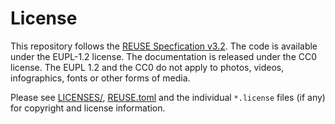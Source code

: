 # License

This repository follows the
[REUSE Specfication v3.2](https://reuse.software/spec-3.2/). The code is
available under the EUPL-1.2 license. The documentation is released under the CC0 license.
The EUPL 1.2 and the CC0 do not apply to photos, videos, infographics, fonts or other forms of media. 

Please see [LICENSES/](./LICENSES), [REUSE.toml](./REUSE.toml) and the individual
`*.license` files (if any) for copyright and license information.